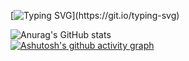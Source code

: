 [![Typing SVG](https://readme-typing-svg.demolab.com/?lines=淦，我是真的什么都不会;)](https://git.io/typing-svg)

![Anurag's GitHub stats](https://github-readme-stats.vercel.app/api?username=JoyinJoester&show_icons=true&theme=midnight-purple)   
[![Ashutosh's github activity graph](https://github-readme-activity-graph.vercel.app/graph?username=JoyinJoester&theme=react-dark)](https://github.com/ashutosh00710/github-readme-activity-graph)




